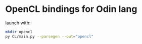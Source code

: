 # OpenCL bindings for Odin lang

launch with:
```bash
mkdir opencl
py CL/main.py --parsegen --out="opencl"
```
